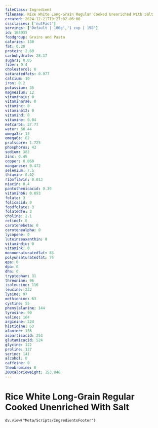 ```yaml
---
fileClass: Ingredient
filename: Rice White Long-Grain Regular Cooked Unenriched With Salt
created: 2024-12-21T19:27:02-06:00
cssclasses: ['nutFact']
servings: ['Default | 100g','1 cup | 158']
id: 168935
foodgroup: Grains and Pasta
calories: 130
fat: 0.28
protein: 2.69
carbohydrate: 28.17
sugars: 0.05
fiber: 0.4
cholesterol: 0
saturatedfats: 0.077
calcium: 10
iron: 0.2
potassium: 35
magnesium: 12
vitaminaiu: 0
vitaminarae: 0
vitaminc: 0
vitaminb12: 0
vitamind: 0
vitamine: 0.04
netcarbs: 27.77
water: 68.44
omega3s: 13
omega6s: 62
pralscore: 1.725
phosphorus: 43
sodium: 382
zinc: 0.49
copper: 0.069
manganese: 0.472
selenium: 7.5
thiamin: 0.02
riboflavin: 0.013
niacin: 0.4
pantothenicacid: 0.39
vitaminb6: 0.093
folate: 3
folicacid: 0
foodfolate: 3
folatedfe: 3
choline: 2.1
retinol: 0
carotenebeta: 0
carotenealpha: 0
lycopene: 0
luteinzeaxanthin: 0
vitamindiu: 0
vitamink: 0
monounsaturatedfat: 88
polyunsaturatedfat: 76
epa: 0
dpa: 0
dha: 0
tryptophan: 31
threonine: 96
isoleucine: 116
leucine: 222
lysine: 97
methionine: 63
cystine: 55
phenylalanine: 144
tyrosine: 90
valine: 164
arginine: 224
histidine: 63
alanine: 156
asparticacid: 253
glutamicacid: 524
glycine: 122
proline: 127
serine: 141
alcohol: 0
caffeine: 0
theobromine: 0
200calorieweight: 153.846
---
```


# Rice White Long-Grain Regular Cooked Unenriched With Salt

```dataviewjs
dv.view("Meta/Scripts/IngredientsFooter")
```